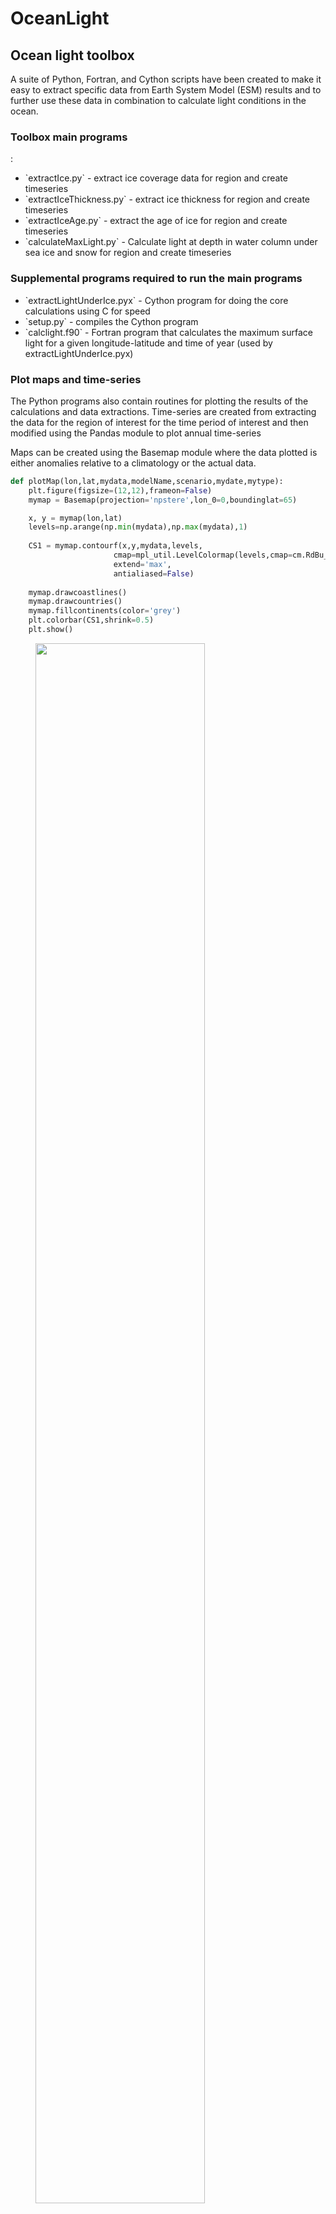 OceanLight
==========
<h2>Ocean light toolbox</h2>
A suite of Python, Fortran, and Cython scripts have been created to make it easy to extract specific data from Earth System Model (ESM) results and to further use these data in combination to calculate light conditions in the ocean. 

<h3>Toolbox main programs</h3>:
<ul>
<li>`extractIce.py` - extract ice coverage data for region and create timeseries</li>
<li>`extractIceThickness.py` - extract ice thickness for region and create timeseries</li>
<li>`extractIceAge.py` - extract the age of ice for region and create timeseries</li>
<li>`calculateMaxLight.py` - Calculate light at depth in water column under sea ice and snow for region and create timeseries</li>
</ul>

<h3>Supplemental programs required to run the main programs</h3>
<ul>
<li>`extractLightUnderIce.pyx` - Cython program for doing the core calculations using C for speed</li>
<li>`setup.py` - compiles the Cython program</li>
<li>`calclight.f90` - Fortran program that calculates the maximum surface light for a given longitude-latitude and time of year (used by extractLightUnderIce.pyx)</li>
</ul>

<h3>Plot maps and time-series</h3>
The Python programs also contain routines for plotting the results of the calculations and data extractions. Time-series are created from extracting the data for the region of interest for the time period of interest and then modified using the Pandas module to plot annual time-series

Maps can be created using the Basemap module where the data plotted is either anomalies relative to a climatology or the actual data.

```Python
def plotMap(lon,lat,mydata,modelName,scenario,mydate,mytype):
    plt.figure(figsize=(12,12),frameon=False)
    mymap = Basemap(projection='npstere',lon_0=0,boundinglat=65)

    x, y = mymap(lon,lat)
    levels=np.arange(np.min(mydata),np.max(mydata),1)
    
    CS1 = mymap.contourf(x,y,mydata,levels,
                       cmap=mpl_util.LevelColormap(levels,cmap=cm.RdBu_r),
                       extend='max',
                       antialiased=False)
    
    mymap.drawcoastlines()
    mymap.drawcountries()
    mymap.fillcontinents(color='grey')
    plt.colorbar(CS1,shrink=0.5)
    plt.show()
``` 

 <figure>
  <img src="http://www.trondkristiansen.com/wp-content/gallery/romstools/map_NorESM1-M_2011_9.png" width=80% height=80%> 
  <figcaption>Example of using contouring method: Ice concentration for September 2011 as calculated by NorESM .</figcaption>
</figure> 

Simple time-series are plotted by sending the method a Pandas time-series object:
  
```Python      
def plotTimeseries(ts, myvar):
    
    ts_annual = ts.resample("A")
    ts_quarterly = ts.resample("Q")
    ts_monthly = ts.resample("M")

    red_purple = brewer2mpl.get_map('RdPu', 'Sequential', 9).mpl_colormap
    colors = red_purple(np.linspace(0, 1, 12))
    fig = plt.figure(figsize=(6,6))
    ax = fig.add_subplot(111)
    mypath="%s_annualaverages.csv"%(myvar)
    if os.path.exists(mypath):os.remove(mypath)
    ts.to_csv(mypath)
    ts_annual.plot(marker='o', color="#FA9D04", linewidth=0,alpha=1.0, markersize=7, label="Annual")
  
    ylabel('Iceage (years)')
    plt.show()
``` 

<h2>Installation</h2>
The toolbox for calculating light at depth in the ocean under sea-ice and snow uses a combination of Python, Fortran and Cython. The main program is `calculateMaxLight.py` which calculates the maximum and average light irradiance (Wm-2) at given longitude and latitude for a given date when the ice and snowthickness is known. Wm-2 can be converted to umol/m2/s-1 by maxLight = maxLight/0.217. The program calls a Cython program called `calculateLightUnderIce.pyx` which you have to compile using the accompanying `setup.py` script.

``` python
python setup.py build_ext --inplace
```

To run the programs you also need historical and future projections of sea-ice dynamics. In my case I used the <a href="http://folk.uib.no/ngfhd/EarthClim/index.htm#en" target="_blank">NorESM</a> model results which I first converted to a rectangular grid using the <a href="https://code.zmaw.de/projects/cdo" target="_blank"> CDO</a> (climate data operators). As an example, to convert input files to a rectangular grid combine cdo commands like this:

``` bash
cdo genbil,r360x180 ageice_OImon_NorESM1-M_rcp85_r1i1p1_200601-210012.nc ageice_OImon_NorESM1-M_rcp85_r1i1p1_200601-210012_wgts.nc
cdo remap,r360x180,ageice_OImon_NorESM1-M_rcp85_r1i1p1_200601-210012_wgts.nc ageice_OImon_NorESM1-M_rcp85_r1i1p1_200601-210012.nc ageice_OImon_NorESM1-M_rcp85_r1i1p1_200601-210012_rectangular.nc
```

Next, to extract the area (e.g. 0-360E, 60-90N)of the global files you are interested in extract the data using:

``` bash
cdo sellonlatbox,0,360,60,90 filename.in.nc filename.out.nc 
```
